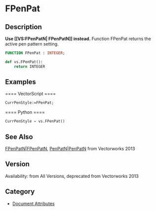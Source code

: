 # FPenPat

## Description
<b>Use [[VS:FPenPatN| FPenPatN]]  instead.</b>
Function FPenPat returns the active pen pattern setting.

```pascal
FUNCTION FPenPat : INTEGER;
```

```python
def vs.FPenPat():
    return INTEGER
```

## Examples
==== VectorScript ====
```pascal
CurrPenStyle:=FPenPat;
```
==== Python ====
```python
CurrPenStyle = vs.FPenPat()
```

## See Also
[FPenPatN|FPenPatN](FPenPatN|FPenPatN.md), [PenPatN|PenPatN](PenPatN|PenPatN.md)  from Vectorworks 2013

## Version
Availability: from All Versions, deprecated from Vectorworks 2013

## Category
* [Document Attributes](../Categories/Document%20Attributes.md)

